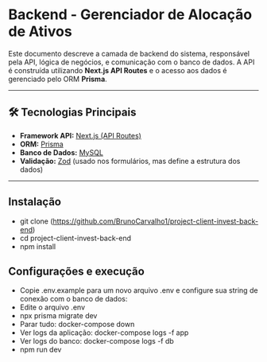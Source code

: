 # Backend - Gerenciador de Alocação de Ativos

Este documento descreve a camada de backend do sistema, responsável pela API, lógica de negócios, e comunicação com o banco de dados. A API é construída utilizando **Next.js API Routes** e o acesso aos dados é gerenciado pelo ORM **Prisma**.

---

## 🛠️ Tecnologias Principais

* **Framework API:** [Next.js (API Routes)](https://nextjs.org/docs/app/building-your-application/routing/route-handlers)
* **ORM:** [Prisma](https://www.prisma.io/)
* **Banco de Dados:** [MySQL](https://www.mysql.com/)
* **Validação:** [Zod](https://zod.dev/) (usado nos formulários, mas define a estrutura dos dados)

---

## Instalação

* git clone (https://github.com/BrunoCarvalho1/project-client-invest-back-end)
* cd project-client-invest-back-end
* npm install

## Configurações e execução 

* Copie .env.example para um novo arquivo .env e configure sua string de conexão com o banco de dados:
* Edite o arquivo .env
* npx prisma migrate dev
* Parar tudo: docker-compose down
* Ver logs da aplicação: docker-compose logs -f app
* Ver logs do banco: docker-compose logs -f db
* npm run dev
